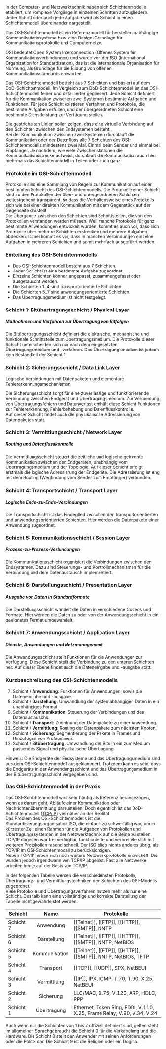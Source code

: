 In der Computer- und Netzwerktechnik haben sich Schichtenmodelle etabliert, um komplexe Vorgänge in einzelnen Schritten aufzugliedern. Jeder Schritt oder auch jede Aufgabe wird als Schicht in einem Schichtenmodell übereinander dargestellt.

Das OSI-Schichtenmodell ist ein Referenzmodell für herstellerunabhängige Kommunikationssysteme bzw. eine Design-Grundlage für Kommunikationsprotokolle und Computernetze.

OSI bedeutet Open System Interconnection (Offenes System für Kommunikationsverbindungen) und wurde von der ISO (International Organization for Standardization), das ist die Internationale Organisation für Normung, als Grundlage für die Bildung von offenen Kommunikationsstandards entworfen.

Das OSI-Schichtenmodell besteht aus 7 Schichten und basiert auf dem DoD-Schichtenmodell. Im Vergleich zum DoD-Schichtenmodell ist das OSI-Schichtenmodell feiner und detaillierter gegliedert. Jede Schicht definiert für die Kommunikation zwischen zwei Systemen bestimmte Aufgaben und Funktionen. Für jede Schicht existieren Verfahren und Protokolle, die bestimmte Aufgaben erfüllen, und der übergeordneten Schicht eine bestimmte Dienstleistung zur Verfügung stellen.

Die gestrichelten Linien sollen zeigen, dass eine virtuelle Verbindung auf den Schichten zwischen den Endsystemen besteht.  
Bei der Kommunikation zwischen zwei Systemen durchläuft die Kommunikation oder der Datenfluss alle 7 Schichten des OSI-Schichtenmodells mindestens zwei Mal. Einmal beim Sender und einmal bei Empfänger. Je nachdem, wie viele Zwischenstationen die Kommunikationsstrecke aufweist, durchläuft die Kommunikation auch hier mehrmals das Schichtenmodell in Teilen oder auch ganz.

### Protokolle im OSI-Schichtenmodell

Protokolle sind eine Sammlung von Regeln zur Kommunikation auf einer bestimmten Schicht des OSI-Schichtenmodells. Die Protokolle einer Schicht sind zu den Protokollen der über- und untergeordneten Schichten weitestgehend transparent, so dass die Verhaltensweise eines Protokolls sich wie bei einer direkten Kommunikation mit dem Gegenstück auf der Gegenseite darstellt.  
Die Übergänge zwischen den Schichten sind Schnittstellen, die von den Protokollen verstanden werden müssen. Weil manche Protokolle für ganz bestimmte Anwendungen entwickelt wurden, kommt es auch vor, dass sich Protokolle über mehrere Schichten erstrecken und mehrere Aufgaben abdecken. Dabei kommt es vor, dass in manchen Verbindungen einzelne Aufgaben in mehreren Schichten und somit mehrfach ausgeführt werden.

### Einteilung des OSI-Schichtenmodells

-   Das OSI-Schichtenmodell besteht aus 7 Schichten. 
-   Jeder Schicht ist eine bestimmte Aufgabe zugeordnet.
-   Einzelne Schichten können angepasst, zusammengefasst oder ausgetauscht werden.
-   Die Schichten 1..4 sind transportorientierte Schichten.
-   Die Schichten 5..7 sind anwendungsorientierte Schichten.
-   Das Übertragungsmedium ist nicht festgelegt.

### Schicht 1: Bitübertragungsschicht / Physical Layer

##### Maßnahmen und Verfahren zur Übertragung von Bitfolgen

Die Bitübertragungsschicht definiert die elektrische, mechanische und funktionale Schnittstelle zum Übertragungsmedium. Die Protokolle dieser Schicht unterscheiden sich nur nach dem eingesetzten Übertragungsmedium und -verfahren. Das Übertragungsmedium ist jedoch kein Bestandteil der Schicht 1.

### Schicht 2: Sicherungsschicht / Data Link Layer

Logische Verbindungen mit Datenpaketen und elementare Fehlererkennungsmechanismen

Die Sicherungsschicht sorgt für eine zuverlässige und funktionierende Verbindung zwischen Endgerät und Übertragungsmedium. Zur Vermeidung von Übertragungsfehlern und Datenverlust enthält diese Schicht Funktionen zur Fehlererkennung, Fehlerbehebung und Datenflusskontrolle.  
Auf dieser Schicht findet auch die physikalische Adressierung von Datenpaketen statt.

### Schicht 3: Vermittlungsschicht / Network Layer

##### Routing und Datenflusskontrolle

Die Vermittlungsschicht steuert die zeitliche und logische getrennte Kommunikation zwischen den Endgeräten, unabhängig vom Übertragungsmedium und der Topologie. Auf dieser Schicht erfolgt erstmals die logische Adressierung der Endgeräte. Die Adressierung ist eng mit dem Routing (Wegfindung vom Sender zum Empfänger) verbunden.

### Schicht 4: Transportschicht / Transport Layer

##### Logische Ende-zu-Ende-Verbindungen

Die Transportschicht ist das Bindeglied zwischen den transportorientierten und anwendungsorientierten Schichten. Hier werden die Datenpakete einer Anwendung zugeordnet.

### Schicht 5: Kommunikationsschicht / Session Layer

##### Prozess-zu-Prozess-Verbindungen

Die Kommunikationsschicht organisiert die Verbindungen zwischen den Endsystemen. Dazu sind Steuerungs- und Kontrollmechanismen für die Verbindung und dem Datenaustausch implementiert.

### Schicht 6: Darstellungsschicht / Presentation Layer

##### Ausgabe von Daten in Standardformate

Die Darstellungsschicht wandelt die Daten in verschiedene Codecs und Formate. Hier werden die Daten zu oder von der Anwendungsschicht in ein geeignetes Format umgewandelt.

### Schicht 7: Anwendungsschicht / Application Layer

##### Dienste, Anwendungen und Netzmanagement

Die Anwendungsschicht stellt Funktionen für die Anwendungen zur Verfügung. Diese Schicht stellt die Verbindung zu den unteren Schichten her. Auf dieser Ebene findet auch die Dateneingabe und -ausgabe statt.

### Kurzbeschreibung des OSI-Schichtenmodells

7. Schicht / **Anwendung**: Funktionen für Anwendungen, sowie die Dateneingabe und -ausgabe.  
6. Schicht / **Darstellung**: Umwandlung der systemabhängigen Daten in ein unabhängiges Format.  
5. Schicht / **Kommunikation**: Steuerung der Verbindungen und des Datenaustauschs.  
4. Schicht / **Transport**: Zuordnung der Datenpakete zu einer Anwendung.  
3. Schicht / **Vermittlung**: Routing der Datenpakete zum nächsten Knoten.  
2. Schicht / **Sicherung**: Segmentierung der Pakete in Frames und Hinzufügen von Prüfsummen.  
1. Schicht / **Bitübertragung**: Umwandlung der Bits in ein zum Medium passendes Signal und physikalische Übertragung.

Hinweis: Die Endgeräte der Endsysteme und das Übertragungsmedium sind aus dem OSI-Schichtenmodell ausgeklammert. Trotzdem kann es sein, dass die Endgeräte in der Anwendungsschicht und das Übertragungsmedium in der Bitübertragungsschicht vorgegeben sind.

### Das OSI-Schichtenmodell in der Praxis

Das OSI-Schichtenmodell wird sehr häufig als Referenz herangezogen, wenn es darum geht, Abläufe einer Kommunikation oder Nachrichtenübermittlung darzustellen. Doch eigentlich ist das DoD-Schichtenmodell ([TCP/IP](tcp_ip)) viel näher an der Realität.  
Das Problem des OSI-Schichtenmodells ist die Standardisierungsorganisation ISO, die einfach zu schwerfällig war, um in kürzester Zeit einen Rahmen für die Aufgaben von Protokollen und Übertragungssystemen in der Netzwerktechnik auf die Beine zu stellen. TCP/IP dagegen war frei verfügbar, funktionierte und verbreitete sich mit weiteren Protokollen rasend schnell. Der ISO blieb nichts anderes übrig, als TCP/IP im OSI-Schichtenmodell zu berücksichtigen.  
Neben TCP/IP haben sich noch weitere Netzwerkprotokolle entwickelt. Die wurden jedoch irgendwann von TCP/IP abgelöst. Fast alle Netzwerke arbeiten heute auf der Basis von TCP/IP.

In der folgenden Tabelle werden die verschiedensten Protokolle, Übertragungs- und Vermittlungstechniken den Schichten des OSI-Modells zugeordnet.  
Viele Protokolle und Übertragungsverfahren nutzen mehr als nur eine Schicht. Deshalb kann eine vollständige und korrekte Darstellung der Tabelle nicht gewährleistet werden.

|Schicht|Name|Protokolle|
| --- |:---:|----|
| Schicht 7     | Anwendung|[[Telnet]], [[FTP]], [[HTTP]], [[SMTP]], NNTP |
| Schicht 6     | Darstellung|[[Telnet]], [[FTP]], [[HTTP]], [[SMTP]], NNTP, NetBIOS |
| Schicht 5     | Kommunikation|[[Telnet]], [[FTP]], [[HTTP]], [[SMTP]], NNTP, NetBIOS, TFTP |
| Schicht 4     | Transport|[[TCP]], [[UDP]], SPX, NetBEUI |
| Schicht 3     | Vermittlung|[[IP]], IPX, ICMP, T.70, T.90, X.25, NetBEUI |
| Schicht 2     | Sicherung|LLC/MAC, X.75, V.120, ARP, HDLC, PPP |
| Schicht 1     | Übertragung| Ethernet, Token Ring, FDDI, V.110, X.25, Frame Relay, V.90, V.34, V.24 |

Auch wenn nur die Schichten von 1 bis 7 offiziell definiert sind, gelten steht im allgmeinen Sprachgebraucht die Schicht 0 für die Verkabelung und die Hardware. Die Schicht 8 stellt den Anwender mit seinen Anforderungen oder die Politik dar. Die Schicht 9 ist die Religion oder ein Dogma.